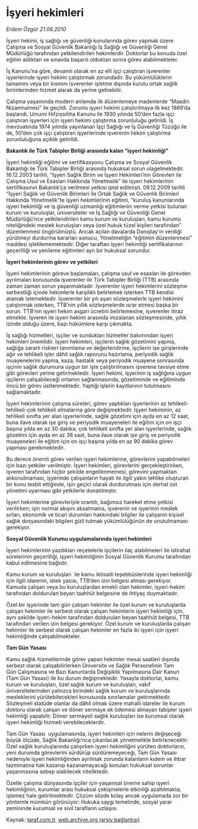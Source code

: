 # İşyeri hekimleri 

*Erdem Özgür 21.06.2010*

<div class="yazi">
<p>İşyeri hekimi, iş sağlığı ve güvenliği konularında görev yapmak üzere Çalışma ve Sosyal Güvenlik Bakanlığı İş Sağlığı ve Güvenliği Genel Müdürlüğü tarafından yetkilendirilen hekimlerdir.<b> </b>Doktorlar<b> </b>bu konuda özel eğitim aldıktan ve sınavda başarılı olduktan sonra görev alabilmekteler.</p>
<p>İş Kanunu’na göre, devamlı olarak en az elli işçi çalıştıran işverenler işyerlerinde işyeri hekimi çalıştırmak zorundadır. Bu yükümlülüklerin tamamını veya bir kısmını işverenler işletme dışında kurulu ortak sağlık birimlerinden hizmet alarak da yerine getirebilir.</p>
<p>Çalışma yaşamında modern anlamda ilk düzenlemeye madenlerde “Maadin Nizamnamesi” ile geçildi. Zorunlu işyeri hekimi çalıştırılmaya ilk kez 1869’da başlandı. Umumi Hıfzıssıhha Kanunu ile 1930 yılında 50’den fazla işçi çalıştıran işyerleri için işyeri hekimi çalıştırma zorunluluğu getirildi. İş mevzuatında 1974 yılında yayınlanan İşçi Sağlığı ve İş Güvenliği Tüzüğü ile de, 50’den çok işçi çalıştıran işyerlerinde işverenin hekim çalıştırma zorunluluğuna açıklık getirildi.  <br/></p>
<p><b>Bakanlık ile Türk Tabipler Birliği arasında kalan “işyeri hekimliği”</b></p>
<p>İşyeri hekimliği eğitimi ve sertifikasyonu Çalışma ve Sosyal Güvenlik Bakanlığı ile Türk Tabipler Birliği arasında hukuksal sorun olagelmektedir. 16.12.2003 tarihli, “İşyeri Sağlık Birim ve İşyeri Hekimleri’nin Görevleri ile Çalışma Usul ve Esasları Hakkında Yönetmelik” ile işyeri hekimlerinin sertifikasının Bakanlık’ça verilmesi yetkisi iptal edilmişti. 09.12.2009 tarihli “İşyeri Sağlık ve Güvenlik Birimleri ile Ortak Sağlık ve Güvenlik Birimleri Hakkında Yönetmelik”te işyeri hekimlerinin eğitimi, “kuruluş kanunlarında işyeri hekimliği ve iş güvenliği uzmanlığı eğitimlerini verme yetkisi bulunan kurum ve kuruluşlar, üniversiteler ve İş Sağlığı ve Güvenliği Genel Müdürlüğü’nce yetkilendirilen kamu kurum ve kuruluşları, kamu kurumu niteliğindeki meslek kuruluşları veya özel hukuk tüzel kişileri tarafından” düzenlenmesi öngörülmüştü. Ancak açılan davalarda Danıştay’ın verdiği yürütmeyi durdurma kararları sonucu, Yönetmeliğin “eğitimin düzenlenmesi” maddesi işletilememektedir. Diğer taraftan işyeri hekimliği sertifikalarının geçerliliği ve yenileme eğitimleri ayrı bir hukuksal sorundur. <br/></p>
<p><b>İşyeri hekimlerinin görev ve yetkileri</b></p>
<p>İşyeri hekimlerinin göreve başlamaları, çalışma usul ve esasları ile görevden ayrılmaları konusunda işverenler ile Türk Tabipler Birliği (TTB) arasında zaman zaman sorun yaşanmaktadır. İşverenler işyeri hekimlerini sözleşme serbestliği içinde hekimlerle karşılıklı belirlemek isterken TTB kendisi atamak istemektedir. İşverenler bir yılı aşan sözleşmelerle işyeri hekimini çalıştırmak isterken, TTB’nin yıllık sözleşmelerde ısrar etmesi başka bir sorun. TTB’nin işyeri hekim asgari ücretini belirlemesine, işverenler itiraz etmekte. İşveren ile işyeri hekimi arasında imzalanan sözleşmesinde, yıllık izinde olduğu üzere, bazı hükümlere karşı çıkmakta.</p>
<p>İş sağlığı hizmetleri, işçiler ve sundukları hizmetler bakımından işyeri hekimleri önemlidir. İşyeri hekimleri, işçilerin sağlık gözetimini yapma, sağlığa zararlı riskleri tanımlama ve değerlendirme, işçilerin işe girişlerinde ağır ve tehlikeli işler dâhil sağlık raporunu hazırlama, periyodik sağlık muayenelerini yapma, kaza, hastalık veya periyodik muayene sonrasında işçinin sağlık durumuna uygun bir işte çalıştırılmasını işverene tavsiye etme gibi görevleri yerine getirmektedir. İşyeri hekimi, işyerinin iş sağlığına uygun işçilerin çalışabileceği ortamın sağlanmasında, gözetiminde ve eğitiminde öncü bir görev üstlenmektedir. Yaptığı işlerin kayıtlarının tutulmasını sağlamaktadır.</p>
<p>İşyeri hekimlerinin çalışma süreleri, görev yaptıkları işyerlerinin az tehlikeli-tehlikeli-çok tehlikeli olmalarına göre değişmektedir.<b> </b>İşyeri hekiminin, az tehlikeli sınıfta yer alan işyerlerinde, sağlık gözetimi için ayda en az 12 saat, buna ilave olarak işe giriş ve periyodik muayeneleri ile eğitim için on işçi başına yılda en az 30 dakika; çok tehlikeli sınıfta yer alan işyerlerinde, sağlık gözetimi için ayda en az 36 saat, buna ilave olarak işe giriş ve periyodik muayeneleri ile eğitim için on işçi başına yılda en az 90 dakika görev yapması gerekmektedir.</p>
<p>Bu derece önemli görev verilen işyeri hekimlerine, görevlerini yapabilmeleri için bazı yetkiler verilmiştir. İşyeri hekimleri, görevlerini gerçekleştirirken, işveren tarafından hiçbir şekilde engellenmemesi, görevini yapmaktan alıkonulmaması, işyerinde çalışanların hayatı ile ilgili yakın tehlike oluşturan bir konu tesbit ettiğinde, işin geçici olarak durdurulması için derhal üst yönetimi uyarması gibi yetkilerle donatılmıştır.</p>
<p>İşyeri hekimlerine görevleriyle orantılı, bağımsız hareket etme yetkisi verilirken; işin normal akışını aksatmama, işverenin ve işyerinin meslek sırları, ekonomik ve ticari durumları hakkındaki bilgiler ile çalışanın kişisel sağlık dosyasındaki bilgileri gizli tutmak yükümlülüğünün de unutulmaması gerekiyor.  <br/></p>
<p><b>Sosyal Güvenlik Kurumu uygulamalarında işyeri hekimleri</b></p>
<p>İşyeri hekimlerinin yazdıkları reçetelerle işçilerin ilaç alabilmeleri ile istirahat sürelerinin geçerliliği, işyeri hekimliğinin Sosyal Güvenlik Kurumu tarafından kabul edilmesine bağlıdır.</p>
<p>Kamu kurum ve kuruluşları  ile kamu iktisadi teşebbüslerinde işyeri hekimliği için ilgili idarenin, istek yazısı, TTB’den izin belgesi alması gerekiyor. Kamuda çalışan veya bu kuruluşlardan emekli olan hekimler, işyeri-hekim tarafından doldurulan beyan taahhüt belgesine de ihtiyaç duymaktadır.</p>
<p>Özel bir işyerinde tam gün çalışan hekimler ile özel kurum ve kuruluşlarda çalışan hekimler ile serbest olarak çalışan hekimlerin işyeri hekimliği için, aynı şekilde işyeri-hekim tarafından doldurulan beyan taahhüt belgesi, TTB tarafından verilen izin belgesi gerekiyor. Özel kurum ve kuruluşlarda çalışan hekimler ile serbest olarak çalışan hekimler en fazla iki işyeri için işyeri hekimliğinde çalışabilmekteler.  <br/></p>
<p><b>Tam Gün Yasası</b></p>
<p>Kamu sağlık hizmetlerinde görev yapan hekimler mesai saatleri dışında serbest olarak çalışabilirlerken Üniversite ve Sağlık Personelinin Tam Gün Çalışmasına ve Bazı Kanunlarda Değişiklik Yapılmasına Dair Kanun (Tam Gün Yasası) ile bu durum değişmektedir. Yasayla doktorlar, kamu kurum ve kuruluşları, özel sağlık kurum ve kuruluşları, vakıf üniversitelerinden yalnızca birindeki sağlık kurum ve kuruluşlarında mesleklerini yürütebilecekleri konusunda sınırlamalar getirmektedir. Sözleşmeli statüde olanlar da dâhil olmak üzere mahalli idareler ile kurum doktoru olarak çalışan ve döner sermaye ek ödemesi almayan tabipler işyeri hekimliği yapabilir. Döner sermayeli sağlık kuruluşları ise kurumsal olarak işyeri hekimliği hizmeti verebileceklerdir.</p>
<p>Tam Gün Yasası  uygulamasında, işyeri hekimleri için nelerin değişeceği büyük ölçüde, Sağlık Bakanlığı’nca çıkarılacak yönetmelikle belirlenecektir. Özel sağlık kuruluşlarında çalışırken işyeri hekimliğini yürüten doktorların, yeni durumda görevlerini sürdürüp sürdüremeyeceği, Tam Gün Yasası nedeniyle işyeri hekimliğinden ayrılmak zorunda kalanların kıdem ve ihbar tazminatına hak kazanıp kazanamayacağı konuları hukuksal sorunlar yaşanmasına sebep olabilecek niteliktedir.</p>
<p>Özetle çalışma dünyasında işçiler için yaşamsal öneme sahip işyeri hekimliğinin, kurumlar arası hukuksal çekişmelerle etkinliği azaltılmakta, işlemez hale getirilmektedir. Çözüm sözde kolay ancak uygulamada zor bir yöntemle mümkün görünüyor: Hukuka saygı temelinde, sosyal yarar zemininde kurumsal ve sivil tarafların uzlaşısı.</p></div>

Kaynak: [taraf.com.tr](http://www.taraf.com.tr:80/erdem-ozgur/makale-isyeri-hekimleri.htm), [web.archive.org (arşiv bağlantısı)](http://web.archive.org/web/20100624015656/http://www.taraf.com.tr:80/erdem-ozgur/makale-isyeri-hekimleri.htm)
